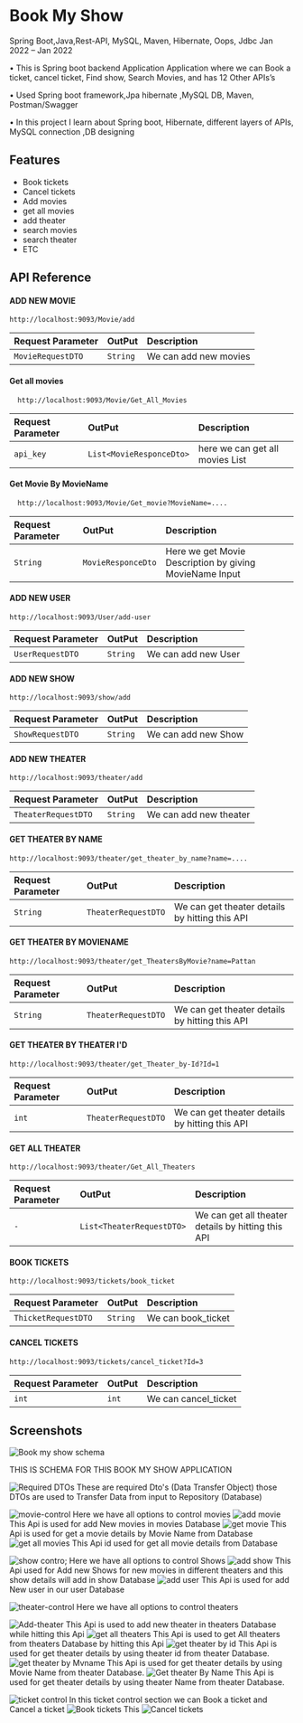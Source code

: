 
# Book My Show 

Spring Boot,Java,Rest-API, MySQL, Maven, Hibernate, Oops, Jdbc Jan 2022 – Jan 2022

• This is Spring boot backend Application Application where we can Book a ticket, cancel ticket, Find show, Search Movies, and has 12 Other APIs’s

• Used Spring boot framework,Jpa hibernate ,MySQL DB, Maven, Postman/Swagger

• In this project I learn about Spring boot, Hibernate, different layers of APIs, MySQL connection ,DB designing

## Features

- Book tickets 
- Cancel tickets
- Add movies 
- get all movies
- add theater 
- search movies
- search theater
- ETC



## API Reference


#### ADD NEW MOVIE 
```http
http://localhost:9093/Movie/add
```

| Request Parameter | OutPut     | Description                       |
| :-------- | :------- | :-------------------------------- |
| `MovieRequestDTO`      | `String`    | We can add new movies |



#### Get all movies

```http
  http://localhost:9093/Movie/Get_All_Movies
```

| Request Parameter | OutPut     | Description                |
| :-------- | :------- | :------------------------- |
| `api_key` | `List<MovieResponceDto>` | here we can get all movies List |

#### Get Movie By MovieName

```http
  http://localhost:9093/Movie/Get_movie?MovieName=....
```

| Request Parameter | OutPut     | Description                       |
| :-------- | :------- | :-------------------------------- |
| `String`      | `MovieResponceDto`    | Here we get Movie Description by giving  MovieName Input |



#### ADD NEW USER 
```http
http://localhost:9093/User/add-user
```

| Request Parameter | OutPut     | Description            |
| :-------- | :------- | :-------------------------------- |
| `UserRequestDTO`      | `String`    | We can add new User |



#### ADD NEW SHOW 
```http
http://localhost:9093/show/add
```

| Request Parameter | OutPut     | Description            |
| :-------- | :------- | :-------------------------------- |
| `ShowRequestDTO`      | `String`    | We can add new Show |



#### ADD NEW THEATER 
```http
http://localhost:9093/theater/add
```

| Request Parameter | OutPut     | Description            |
| :-------- | :------- | :-------------------------------- |
| `TheaterRequestDTO`      | `String`    | We can add new theater |


#### GET THEATER BY NAME 
```http
http://localhost:9093/theater/get_theater_by_name?name=....
```

| Request Parameter | OutPut     | Description            |
| :-------- | :------- | :-------------------------------- |
| `String`      | `TheaterRequestDTO`    | We can get theater details by hitting this API |


#### GET THEATER BY MOVIENAME 
```http
http://localhost:9093/theater/get_TheatersByMovie?name=Pattan
```

| Request Parameter | OutPut     | Description            |
| :-------- | :------- | :-------------------------------- |
| `String`      | `TheaterRequestDTO`    | We can get theater details by hitting this API |


#### GET THEATER BY THEATER I'D 
```http
http://localhost:9093/theater/get_Theater_by-Id?Id=1

```

| Request Parameter | OutPut     | Description            |
| :-------- | :------- | :-------------------------------- |
| `int`      | `TheaterRequestDTO`    | We can get theater details by hitting this API |


#### GET ALL THEATER
```http
http://localhost:9093/theater/Get_All_Theaters

```

| Request Parameter | OutPut     | Description            |
| :-------- | :------- | :-------------------------------- |
| `-`      | `List<TheaterRequestDTO>`    | We can get all theater details by hitting this API |


#### BOOK TICKETS 
```http
http://localhost:9093/tickets/book_ticket

```

| Request Parameter | OutPut     | Description            |
| :-------- | :------- | :-------------------------------- |
| `ThicketRequestDTO`      | `String`    | We can book_ticket |


#### CANCEL TICKETS 
```http
http://localhost:9093/tickets/cancel_ticket?Id=3

```

| Request Parameter | OutPut     | Description            |
| :-------- | :------- | :-------------------------------- |
| `int`      | `int`    | We can cancel_ticket |





## Screenshots

![Book my show schema](https://user-images.githubusercontent.com/105160327/217440081-c92f8e89-2702-4ab5-8a08-f0718e713cbc.jpg)

THIS IS SCHEMA FOR THIS BOOK MY SHOW APPLICATION 

![Required DTOs](https://user-images.githubusercontent.com/105160327/217212094-6cb04843-b39d-4c68-bf13-8da9e3bd24a7.jpg)
These are required Dto's (Data Transfer Object) those DTOs are used to Transfer Data from input to Repository (Database)

![movie-control](https://user-images.githubusercontent.com/105160327/217212159-41a43ab4-825e-4726-bbe6-e2684189dca8.jpg)
Here we have all options to control movies
![add movie](https://user-images.githubusercontent.com/105160327/217212109-e114a5d0-0a0e-47e0-ace1-2daf5c20e950.jpg)
This Api is used for add New movies in movies Database
![get movie](https://user-images.githubusercontent.com/105160327/217212144-838c03f5-67f5-4e5b-9e2a-9494aee3ccc6.jpg)
This Api is used for get a movie details by Movie Name from Database
![get all movies](https://user-images.githubusercontent.com/105160327/217212139-82cc5b9d-8ec8-42dc-9ea1-653756f8eba6.jpg)
This Api id used for get all movie details  from Database


![show contro;](https://user-images.githubusercontent.com/105160327/217212100-7e8d78e1-0350-4a20-9e61-f38d220d02d2.jpg)
Here we have all options to control Shows
![add show](https://user-images.githubusercontent.com/105160327/217212115-6005949e-1608-4e80-a3e2-89faa376ba08.jpg)
This Api used for Add new Shows for new movies in different theaters and this show details will add in show Database
![add user](https://user-images.githubusercontent.com/105160327/217212119-65065b7e-a048-4c6f-87e2-49d5d27e52c9.jpg)
This Api is used for add New user in our user Database

![theater-control](https://user-images.githubusercontent.com/105160327/217212105-2ca54b98-4f2a-44a3-b496-5d027aa0bc84.jpg)
Here we have all options to control theaters

![Add-theater](https://user-images.githubusercontent.com/105160327/217212122-e9618517-0943-489a-a7a1-23ba0e495e89.jpg)
This Api is used to add new theater in theaters Database while hitting this Api
![get all theaters](https://user-images.githubusercontent.com/105160327/217212142-c010ce23-a3f6-4457-b67c-76d2af4184d8.jpg)
This Api is used to get All theaters from theaters Database by hitting this Api
![get theater by id](https://user-images.githubusercontent.com/105160327/217212147-639911e4-e552-497a-b7ad-be813123778c.jpg)
This Api is used for get theater details by using theater id from theater Database.
![get theater by Mvname](https://user-images.githubusercontent.com/105160327/217212149-d65b18b8-609a-4883-9b2a-d95af6b753fa.jpg)
This Api is used for get theater details by using Movie Name from theater Database.
![Get theater By Name](https://user-images.githubusercontent.com/105160327/217212155-11be0bb1-baca-4ee6-8f82-53e5f48f081d.jpg)
This Api is used for get theater details by using theater Name from theater Database.

![ticket control ](https://user-images.githubusercontent.com/105160327/217212108-6ec62d1d-8d9e-4333-b420-fee4afb7bad1.jpg)
In this ticket control section we can Book a ticket and Cancel a ticket
![Book tickets ](https://user-images.githubusercontent.com/105160327/217212130-bbb878d1-6b24-4c95-ab51-c04a04103bd1.jpg)
This
![Cancel tickets](https://user-images.githubusercontent.com/105160327/217212135-ec4cba53-f483-45a9-af3d-43298e452eb0.jpg)



